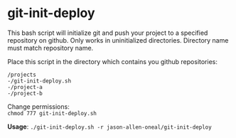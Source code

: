 # git-init-deploy  

This bash script will initialize git and push your project to a specified repository on github. Only works in uninitialized directories. Directory name must match repository name.

Place this script in the directory which contains you github repositories:

```
/projects
-/git-init-deploy.sh
-/project-a
-/project-b
```

Change permissions:  
`chmod 777 git-init-deploy.sh`  

__Usage__:
`./git-init-deploy.sh -r jason-allen-oneal/git-init-deploy`